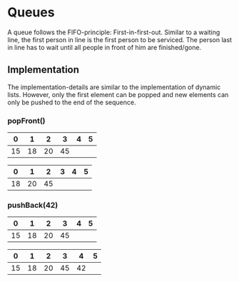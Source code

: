 # Queues
A queue follows the FIFO-principle: First-in-first-out.
Similar to a waiting line, the first person in line is the first person to be serviced.
The person last in line has to wait until all people in front of him are finished/gone.

## Implementation
The implementation-details are similar to the implementation of dynamic lists.
However, only the first element can be popped and new elements can only be pushed to the end of the sequence.

### popFront()
| 0  | 1  | 2  | 3  | 4 | 5 |
|----|----|----|----|---|---|
| 15 | 18 | 20 | 45 |   |   |

| 0  | 1  | 2  | 3  | 4 | 5 |
|----|----|----|----|---|---|
|18 | 20 | 45 |   |   |   |

### pushBack(42)
| 0  | 1  | 2  | 3  | 4 | 5 |
|----|----|----|----|---|---|
| 15 | 18 | 20 | 45 |   |   |

| 0  | 1  | 2  | 3  | 4 | 5 |
|----|----|----|----|---|---|
| 15 | 18 | 20 | 45 | 42 |   |